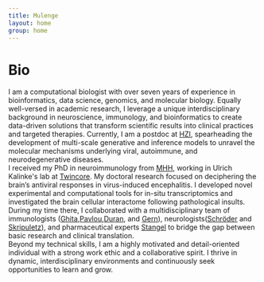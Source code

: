 ```yaml
---
title: Mulenge
layout: home
group: home
---
```

# Bio
I am a computational biologist with over seven years of experience in bioinformatics, data science, genomics, and molecular biology. Equally well-versed in academic research, I leverage a unique interdisciplinary background in neuroscience, immunology, and bioinformatics to create data-driven solutions that transform scientific results into clinical practices and targeted therapies. Currently, I am a postdoc at [HZI](https://www.helmholtz-hzi.de/en/), spearheading the development of multi-scale generative and inference models to unravel the molecular mechanisms underlying viral, autoimmune, and neurodegenerative diseases. <br>
I received my PhD in neuroimmunology from [MHH](https://www.mhh.de/en/), working in Ulrich Kalinke's lab at [Twincore](https://www.twincore.de/en/home/). My doctoral research focused on deciphering the brain’s antiviral responses in virus-induced encephalitis. I developed novel experimental and computational tools for in-situ transcriptomics and investigated the brain cellular interactome following pathological insults. During my time there, I collaborated with a multidisciplinary team of immunologists ([Ghita](https://www.linkedin.com/in/luca-ghita-990a77a4/),[Pavlou](https://www.linkedin.com/in/andreas-pavlou-3470b5124/),[Duran](https://med.stanford.edu/profiles/veronica-duran), and [Gern](https://www.linkedin.com/in/olivia-luise-gern-aa9312131/)), neurologists([Schröder](https://www.linkedin.com/in/dr-lara-jasmin-schr%C3%B6der/) and [Skripuletz](https://www.mhh.de/neurologie/unser-team/aerzte/oberaerzte/skripuletz)), and pharmaceutical experts [Stangel](https://www.xing.com/profile/Martin_Stangel) to bridge the gap between basic research and clinical translation. <br>
Beyond my technical skills, I am a highly motivated and detail-oriented individual with a strong work ethic and a collaborative spirit. I thrive in dynamic, interdisciplinary environments and continuously seek opportunities to learn and grow.
